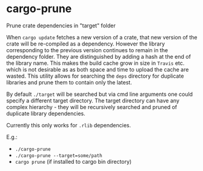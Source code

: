 # cargo-prune
Prune crate dependencies in "target" folder

When `cargo update` fetches a new version of a crate, that new version of the crate will be
re-compiled as a dependency. However the library corresponding to the previous version continues
to remain in the dependency folder. They are distinguished by adding a hash at the end of the
library name.  This makes the build cache grow in size in `Travis` etc. which is not desirable
as as both space and time to upload the cache are wasted. This utility allows for searching the
`deps` directory for duplicate libraries and prune them to contain only the latest.

By default `./target` will be searched but via cmd line arguments one could specify a different
target directory. The target directory can have any complex hierarchy - they will be
recursively searched and pruned of duplicate library dependencies.

Currently this only works for `.rlib` dependencies.

E.g.:
- `./cargo-prune`
- `./cargo-prune --target=some/path`
- `cargo prune` (if installed to cargo bin directory)

